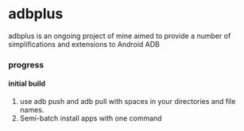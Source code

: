 # adbplus
adbplus is an ongoing project of mine aimed to provide a number of simplifications and extensions to Android ADB 

### progress

#### initial build
1. use adb push and adb pull with spaces in your directories and file names.
2. Semi-batch install apps with one command


